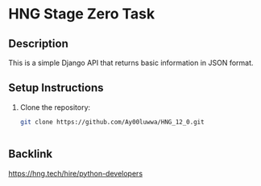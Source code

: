 # HNG Stage Zero Task

## Description
This is a simple Django API that returns basic information in JSON format.

## Setup Instructions
1. Clone the repository:

   ```bash
   git clone https://github.com/Ay00luwwa/HNG_12_0.git



## Backlink
https://hng.tech/hire/python-developers


